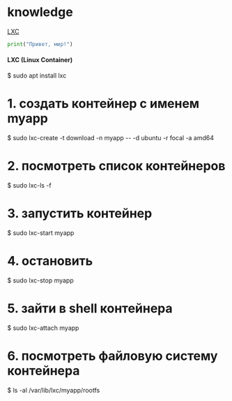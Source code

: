 # knowledge
[LXC](https://github.com/GorComComputing/knowledge)

```python
print("Привет, мир!")
```


#### LXC (Linux Container)
$ sudo apt install lxc

# 1. создать контейнер с именем myapp
$ sudo lxc-create -t download -n myapp -- -d ubuntu -r focal -a amd64

# 2. посмотреть список контейнеров
$ sudo lxc-ls -f

# 3. запустить контейнер
$ sudo lxc-start myapp

# 4. остановить
$ sudo lxc-stop myapp

# 5. зайти в shell контейнера
$ sudo lxc-attach myapp

# 6. посмотреть файловую систему контейнера
$ ls -al /var/lib/lxc/myapp/rootfs
